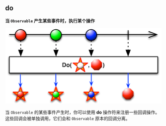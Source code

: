 ## do

**当 `Observable` 产生某些事件时，执行某个操作**

![](/assets/WhichOperator/Operators/do.png)

当 `Observable` 的某些事件产生时，你可以使用 **do** 操作符来注册一些回调操作。这些回调会被单独调用，它们会和 `Observable` 原本的回调分离。
